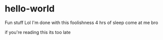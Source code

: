 # hello-world
Fun stuff
Lol
I'm done with this foolishness
4 hrs of sleep come at me bro

if you're reading this its too late
